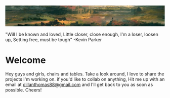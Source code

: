 ![](./abstract2.jpg)


"Will I be known and loved,
Little closer, close enough,
I'm a loser, loosen up,
Setting free, must be tough"
  -Kevin Parker
  
  
# Welcome

Hey guys and girls, chairs and tables. Take a look around, I love to share the projects I'm working on. if you'd like to collab on anything, Hit me up with an email at dillanthomas88@gmail.com and I'll get back to you as soon as possible. Cheers!

